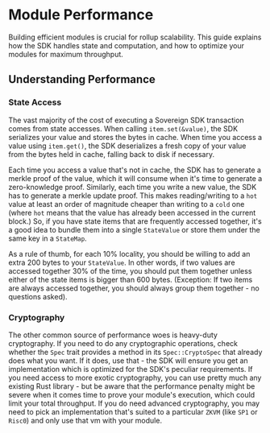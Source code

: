 # Module Performance

Building efficient modules is crucial for rollup scalability. This guide explains how the SDK handles state and computation, and how to optimize your modules for maximum throughput.

## Understanding Performance

### State Access

The vast majority of the cost of executing a Sovereign SDK transaction comes from state accesses. When calling `item.set(&value)`, the SDK serializes your value and stores the bytes in cache. When time you access a value using `item.get()`, the SDK deserializes a fresh copy of your value from the bytes held in cache, falling back to disk if necessary.

Each time you access a value that's not in cache, the SDK has to generate a merkle proof of the value, which it will consume when it's time to generate a zero-knowledge proof. Similarly, each time you write a new value, the SDK has to generate a merkle update proof. This makes reading/writing to a `hot` value at least an order of magnitude cheaper than writing to a `cold` one (where `hot` means that the value has already been accessed in the current block.) So, if you have state items that are frequently accessed together, it's a good idea to bundle them into a single `StateValue` or store them under the same key in a `StateMap`.

As a rule of thumb, for each 10% locality, you should be willing to add an extra 200 bytes to your `StateValue`. In other words, if two values are accessed together 30% of the time, you should put them together unless either of the state items is bigger than 600 bytes. (Exception: If two items are always accessed together, you should always group them together - no questions asked).

### Cryptography

The other common source of performance woes is heavy-duty cryptography. If you need to do any cryptographic operations, check whether the `Spec` trait provides a method in its `Spec::CryptoSpec` that already does what you want. If it does, use that - the SDK will ensure you get an implementation which is optimized for the SDK's peculiar requirements. If you need access to more exotic cryptography, you can use pretty much any existing Rust library - but be aware that the performance penalty might be severe when it comes time to prove your module's execution, which could limit your total throughput. If you do need advanced cryptography, you may need to pick an implementation that's suited to a particular `ZKVM` (like `SP1` or `Risc0`) and only use that vm with your module.